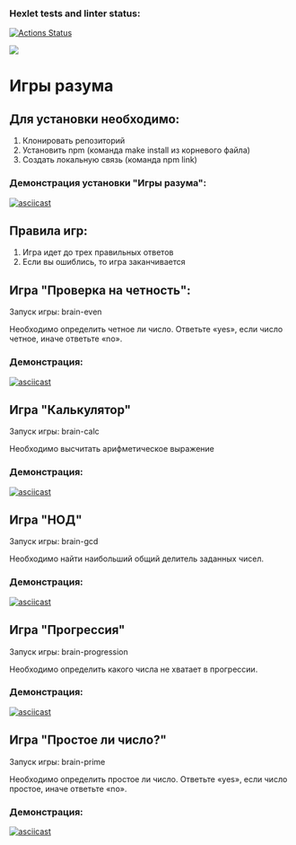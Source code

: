 ### Hexlet tests and linter status:
[![Actions Status](https://github.com/ilushacomeback/frontend-project-44/actions/workflows/hexlet-check.yml/badge.svg)](https://github.com/ilushacomeback/frontend-project-44/actions)

<a href="https://codeclimate.com/github/ilushacomeback/frontend-project-44/maintainability"><img src="https://api.codeclimate.com/v1/badges/9a780c4990692b1a8304/maintainability" /></a>

# Игры разума

## Для установки необходимо: 
1. Клонировать репозиторий
2. Установить npm (команда make install из корневого файла)
3. Создать локальную связь (команда npm link)

### Демонстрация установки "Игры разума":

[![asciicast](https://asciinema.org/a/14.png)](https://asciinema.org/a/2ICY2Ye0fYBuEg5Go8bN6R9eo)


## Правила игр:
1. Игра идет до трех правильных ответов
2. Если вы ошиблись, то игра заканчивается


## Игра "Проверка на четность":

Запуск игры: brain-even

Необходимо определить четное ли число. Ответьте «yes», если число четное, иначе ответьте «no». 

### Демонстрация:

[![asciicast](https://asciinema.org/a/14.png)](https://asciinema.org/a/ciIP8HJMrFUSsMy2vC6i0Xfu1)

## Игра "Калькулятор"

Запуск игры: brain-calc

Необходимо высчитать арифметическое выражение

### Демонстрация:

[![asciicast](https://asciinema.org/a/14.png)](https://asciinema.org/a/JY9pC89w7czqe1GyoSTWvk3aS)

## Игра "НОД"

Запуск игры: brain-gcd

Необходимо найти наибольший общий делитель заданных чисел.

### Демонстрация:

[![asciicast](https://asciinema.org/a/14.png)](https://asciinema.org/a/PNtrgG0lgH8ORQ9J9xxMzZr64)

## Игра "Прогрессия"

Запуск игры: brain-progression

Необходимо определить какого числа не хватает в прогрессии.

### Демонстрация:

[![asciicast](https://asciinema.org/a/14.png)](https://asciinema.org/a/0VkaijQGkJNwn8E9P8bryPIsE)

## Игра "Простое ли число?"

Запуск игры: brain-prime

Необходимо определить простое ли число. Ответьте «yes», если число простое, иначе ответьте «no».

### Демонстрация:

[![asciicast](https://asciinema.org/a/14.png)](https://asciinema.org/a/Jp4VxmqqJQEPn7mbgkVTXphAK)
